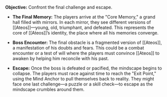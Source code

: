 **Objective:** Confront the final challenge and escape.

- **The Final Memory:** The players arrive at the "Core Memory," a grand hall filled with mirrors. In each mirror, they see different versions of [[Ateos]]—young, old, triumphant, and defeated. This represents the core of [[Ateos]]’s identity, the place where all his memories converge.
    
- **Boss Encounter:** The final obstacle is a fragmented version of [[Ateos]], a manifestation of his doubts and fears. This could be a combat encounter or a test of will where the players must convince [[Ateos]] to awaken by helping him reconcile with his past.
    
- **Escape:** Once the boss is defeated or pacified, the mindscape begins to collapse. The players must race against time to reach the "Exit Point," using the Mind Anchor to pull themselves back to reality. They might face one last challenge—a puzzle or a skill check—to escape as the mindscape crumbles around them.